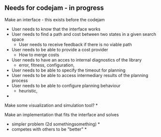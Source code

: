 ## Needs for codejam - in progress



Make an interface - this exists before the codejam
* User needs to know that the interface works
* User needs to find a path and cost between two states in a given search space
  * User needs to receive feedback if there is no viable path
* User needs to be able to provide a cost provider
  * How to merge costs
* User needs to have an acces to internal diagnostics of the library
  * error, fitness, configuration,  
* User needs to be able to specify the timeout for planning
* User needs to be able to access intermediary results of the planning process
* User needs to be able to configure planning behaviour
  * heuristic, 
* 

Make some visualization and simulation tool?
* 

Make an implementation that fits the interface and solves
* simpler problem (2d somethingsomething)
  * 
* competes with others to be "better"
  * 
